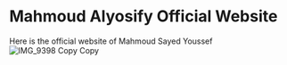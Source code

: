 # Mahmoud Alyosify Official Website
Here is the official website of Mahmoud Sayed Youssef
![IMG_9398 Copy Copy](https://github.com/MahmoudAlyosifySite/MahmoudAlyosifySite.github.io/assets/59246305/13b0c9c7-9fc3-40be-80ba-41b4760cec61)

